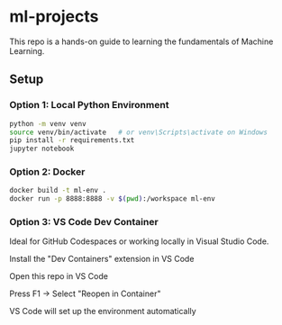 # ml-projects


This repo is a hands-on guide to learning the fundamentals of Machine Learning.

##  Setup

### Option 1: Local Python Environment

```bash
python -m venv venv
source venv/bin/activate   # or venv\Scripts\activate on Windows
pip install -r requirements.txt
jupyter notebook
```
### Option 2: Docker
```bash
docker build -t ml-env .
docker run -p 8888:8888 -v $(pwd):/workspace ml-env
```

### Option 3: VS Code Dev Container
Ideal for GitHub Codespaces or working locally in Visual Studio Code.

Install the "Dev Containers" extension in VS Code

Open this repo in VS Code

Press F1 → Select "Reopen in Container"

VS Code will set up the environment automatically
